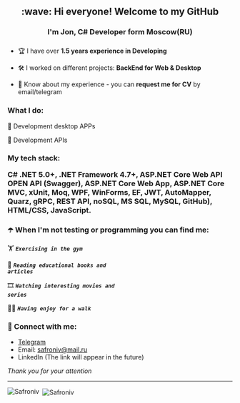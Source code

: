 <h2 align="center">:wave: Hi everyone! Welcome to my GitHub</h2>
<h3 align="center">I'm Jon, C# Developer form Moscow(RU)</h3>
<h3 align="center"></h3>

- :trophy: I have over **1.5 years experience in Developing**

- :hammer_and_wrench: I worked on different projects: **BackEnd for Web & Desktop**

- 📄 Know about my experience - you can **request me for CV** by email/telegram

<h3 align="left">What I do: </h3>

:rocket: Development desktop APPs

:rocket: Development APIs


<h3 align="left">My tech stack:

C# 
.NET 5.0+, 
.NET Framework 4.7+, 
ASP.NET Core Web API OPEN API (Swagger), 
ASP.NET Core Web App, 
ASP.NET Core MVC, 
xUnit, 
Moq, 
WPF, 
WinForms, 
EF, 
JWT, 
AutoMapper, 
Quarz, 
gRPC, 
REST API, 
noSQL, 
MS SQL, 
MySQL, 
GitHub), 
HTML/CSS,
JavaScript.

### :open_umbrella: When I'm not testing or programming you can find me:

:weight_lifting:  <code><strong>*Exercising in the gym*</strong></code>

:open_book:  <code><strong>*Reading educational books and articles*</strong></code>

:film_strip:  <code><strong>*Watching interesting movies and series*</strong></code>

:walking_man: <code><strong>*Having enjoy for a walk*</strong></code>

### :email:	Connect with me:
+ [Telegram](https://t.me/Safroniv)
+ Email: safroniv@mail.ru
+ LinkedIn (The link will appear in the future)

_Thank you for your attention_
___
<p><img align="left" src="https://github-readme-stats.vercel.app/api/top-langs?username=Safroniv&theme=great-gatsby&show_icons=true&locale=en&layout=normal" alt="Safroniv" /></p>

<p>&nbsp;<img align="center" src="https://github-readme-stats.vercel.app/api?username=Safroniv&theme=great-gatsby&show_icons=true&locale=en" alt="Safroniv" /></p>

